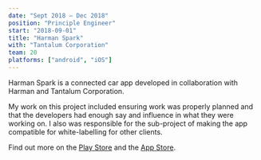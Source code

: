 ```yaml
---
date: "Sept 2018 – Dec 2018"
position: "Principle Engineer"
start: "2018-09-01"
title: "Harman Spark"
with: "Tantalum Corporation"
team: 20
platforms: ["android", "iOS"]
---
```

Harman Spark is a connected car app developed in collaboration with Harman and Tantalum Corporation.

My work on this project included ensuring work was properly planned and that the developers had enough say and influence in what they were working on. I also was responsible for the sub-project of making the app compatible for white-labelling for other clients.

Find out more on the [Play Store](https://play.google.com/store/apps/details?id=com.harman.spark) and the [App Store](https://itunes.apple.com/gb/app/harman-spark/id1433904789).